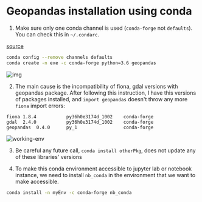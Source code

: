 # Geopandas installation using conda
1. Make sure only one conda channel is used (`conda-forge` not `defaults`). 
You can check this in `~/.condarc`.  

[source](https://github.com/geopandas/geopandas/issues/806#issuecomment-414864353)

```bash
conda config --remove channels defaults
conda create -n exe -c conda-forge python=3.6 geopandas
```
![img](images/conda_geopandas.png)

2. The main cause is the incompatibility of fiona, gdal versions with geopandas package. 
After following this instruction, I have this versions of packages installed, and `import geopandas` doesn't throw any more `fiona` import errors:

```
fiona 1.8.4           py36h0e3174d_1002    conda-forge  
gdal  2.4.0           py36h0e3174d_1002    conda-forge
geopandas  0.4.0      py_1                 conda-forge
```
![working-env](images/working_setup.png)

3. Be careful any future call,  `conda install otherPkg`, does not update any of these libraries' versions


3. To make this conda environment accessible to jupyter lab or notebook instance,
we need to install `nb_conda` in the environment that we want to make accessible.

```bash
conda install -n myEnv -c conda-forge nb_conda 
```